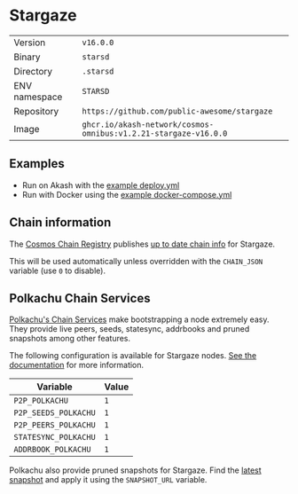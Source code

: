# Stargaze

| | |
|---|---|
|Version|`v16.0.0`|
|Binary|`starsd`|
|Directory|`.starsd`|
|ENV namespace|`STARSD`|
|Repository|`https://github.com/public-awesome/stargaze`|
|Image|`ghcr.io/akash-network/cosmos-omnibus:v1.2.21-stargaze-v16.0.0`|

## Examples

- Run on Akash with the [example deploy.yml](./deploy.yml)
- Run with Docker using the [example docker-compose.yml](./docker-compose.yml)

## Chain information

The [Cosmos Chain Registry](https://github.com/cosmos/chain-registry) publishes [up to date chain info](https://raw.githubusercontent.com/cosmos/chain-registry/master/stargaze/chain.json) for Stargaze.

This will be used automatically unless overridden with the `CHAIN_JSON` variable (use `0` to disable).

## Polkachu Chain Services

[Polkachu's Chain Services](https://www.polkachu.com/networks/stargaze) make bootstrapping a node extremely easy. They provide live peers, seeds, statesync, addrbooks and pruned snapshots among other features.

The following configuration is available for Stargaze nodes. [See the documentation](../README.md#polkachu-services) for more information.

|Variable|Value|
|---|---|
|`P2P_POLKACHU`|`1`|
|`P2P_SEEDS_POLKACHU`|`1`|
|`P2P_PEERS_POLKACHU`|`1`|
|`STATESYNC_POLKACHU`|`1`|
|`ADDRBOOK_POLKACHU`|`1`|

Polkachu also provide pruned snapshots for Stargaze. Find the [latest snapshot](https://polkachu.com/tendermint_snapshots/stargaze) and apply it using the `SNAPSHOT_URL` variable.

